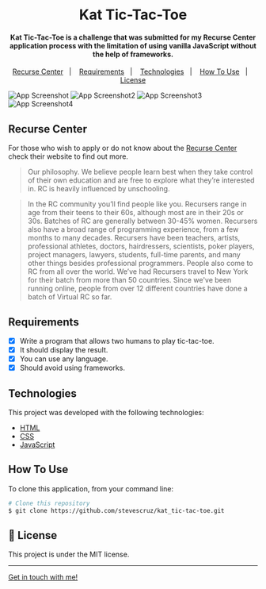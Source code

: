 <h1 align="center">
    <br>
    Kat Tic-Tac-Toe
</h1>

<h4 align="center">
  Kat Tic-Tac-Toe is a challenge that was submitted for my Recurse Center application process with the limitation of using vanilla JavaScript without the help of frameworks.
</h4>

<p align="center">
  <a href="#recurse-center">Recurse Center</a>&nbsp;&nbsp;&nbsp;|&nbsp;&nbsp;&nbsp;
  <a href="#requirements">Requirements</a>&nbsp;&nbsp;&nbsp;|&nbsp;&nbsp;&nbsp;
  <a href="#technologies">Technologies</a>&nbsp;&nbsp;&nbsp;|&nbsp;&nbsp;&nbsp;
  <a href="#how-to-use">How To Use</a>&nbsp;&nbsp;&nbsp;|&nbsp;&nbsp;&nbsp;
  <a href="#memo-license">License</a>
</p>

![App Screenshot](https://res.cloudinary.com/dmct8cfu9/image/upload/c_scale,w_210/v1595674507/Kat_Tic-Tac-Toe01.png)
![App Screenshot2](https://res.cloudinary.com/dmct8cfu9/image/upload/c_scale,w_210/v1595674507/Kat_Tic-Tac-Toe04.png)
![App Screenshot3](https://res.cloudinary.com/dmct8cfu9/image/upload/c_scale,w_210/v1595674507/Kat_Tic-Tac-Toe02.png)
![App Screenshot4](https://res.cloudinary.com/dmct8cfu9/image/upload/c_scale,w_210/v1595674507/Kat_Tic-Tac-Toe03.png)

## Recurse Center

For those who wish to apply or do not know about the [Recurse Center](https://www.recurse.com/) check their website to find out more.

>Our philosophy. We believe people learn best when they take control of their own education and are free to 
explore what they’re interested in. RC is heavily influenced by unschooling.

>In the RC community you’ll find people like you. Recursers range in age from their teens to their 60s, although 
most are in their 20s or 30s. Batches of RC are generally between 30-45% women. Recursers also have a broad range 
of programming experience, from a few months to many decades. Recursers have been teachers, artists, professional 
athletes, doctors, hairdressers, scientists, poker players, project managers, lawyers, students, full-time parents, 
and many other things besides professional programmers. People also come to RC from all over the world. We’ve had 
Recursers travel to New York for their batch from more than 50 countries. Since we've been running online, people 
from over 12 different countries have done a batch of Virtual RC so far.


## Requirements

- [x] Write a program that allows two humans to play tic-tac-toe. 
- [x] It should display the result.  
- [x] You can use any language.
- [x] Should avoid using frameworks.

## Technologies

This project was developed with the following technologies:

-  [HTML](https://html.spec.whatwg.org/multipage/)
-  [CSS](https://www.w3.org/Style/CSS/Overview.en.html)
-  [JavaScript](http://www.ecmascript.org)

## How To Use

To clone this application, from your command line:

```bash
# Clone this repository
$ git clone https://github.com/stevescruz/kat_tic-tac-toe.git
```

## :memo: License
This project is under the MIT license.

---

[Get in touch with me!](https://www.linkedin.com/in/stevescruz/)
